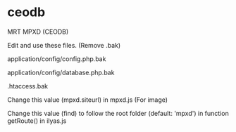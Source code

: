 # ceodb
MRT MPXD (CEODB)

Edit and use these files. (Remove .bak)

application/config/config.php.bak

application/config/database.php.bak

.htaccess.bak

Change this value (mpxd.siteurl) in mpxd.js (For image)

Change this value (find) to follow the root folder (default: 'mpxd') in function getRoute() in ilyas.js
